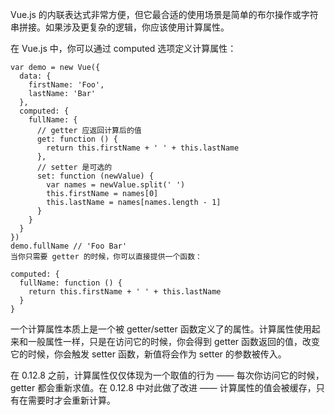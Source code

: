 Vue.js 的内联表达式非常方便，但它最合适的使用场景是简单的布尔操作或字符串拼接。如果涉及更复杂的逻辑，你应该使用计算属性。

在 Vue.js 中，你可以通过 computed 选项定义计算属性：

~~~
var demo = new Vue({
  data: {
    firstName: 'Foo',
    lastName: 'Bar'
  },
  computed: {
    fullName: {
      // getter 应返回计算后的值
      get: function () {
        return this.firstName + ' ' + this.lastName
      },
      // setter 是可选的
      set: function (newValue) {
        var names = newValue.split(' ')
        this.firstName = names[0]
        this.lastName = names[names.length - 1]
      }
    }
  }
})
demo.fullName // 'Foo Bar'
当你只需要 getter 的时候，你可以直接提供一个函数：

computed: {
  fullName: function () {
    return this.firstName + ' ' + this.lastName 
  }    
}
~~~

一个计算属性本质上是一个被 getter/setter 函数定义了的属性。计算属性使用起来和一般属性一样，只是在访问它的时候，你会得到 getter 函数返回的值，改变它的时候，你会触发 setter 函数，新值将会作为 setter 的参数被传入。

在 0.12.8 之前，计算属性仅仅体现为一个取值的行为 —— 每次你访问它的时候，getter 都会重新求值。在 0.12.8 中对此做了改进 —— 计算属性的值会被缓存，只有在需要时才会重新计算。